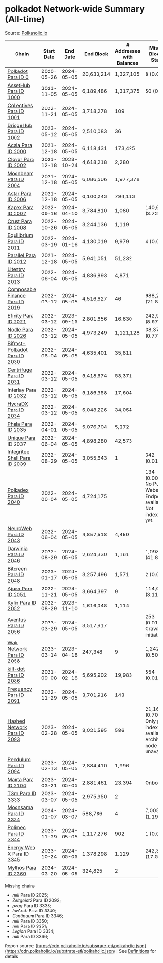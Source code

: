 # polkadot Network-wide Summary (All-time)

Source: [Polkaholic.io](https://polkaholic.io)


| Chain            | Start Date | End Date | End Block | # Addresses with Balances | Missing Blocks / Status |
| ---------------- | ---------- | ---------| --------- | ------------------------- | ----------------------- |
| [Polkadot Para ID 0](/polkadot/0-polkadot) | 2020-05-26 | 2024-05-05 | 20,633,214 |  1,327,105 | 8 (0.00%)  |
| [AssetHub Para ID 1000](/polkadot/1000-assethub) | 2021-11-05 | 2024-05-05 | 6,189,486 |  1,317,375 | 50 (0.00%)  |
| [Collectives Para ID 1001](/polkadot/1001-collectives) | 2022-11-21 | 2024-05-05 | 3,718,278 |  109 |    |
| [BridgeHub Para ID 1002](/polkadot/1002-bridgehub) | 2023-05-12 | 2024-05-05 | 2,510,083 |  36 |    |
| [Acala Para ID 2000](/polkadot/2000-acala) | 2021-12-18 | 2024-05-05 | 6,118,431 |  173,425 |    |
| [Clover Para ID 2002](/polkadot/2002-clover) | 2021-12-18 | 2023-10-24 | 4,618,218 |  2,280 |    |
| [Moonbeam Para ID 2004](/polkadot/2004-moonbeam) | 2021-12-18 | 2024-05-05 | 6,086,506 |  1,977,378 |    |
| [Astar Para ID 2006](/polkadot/2006-astar) | 2021-12-18 | 2024-05-05 | 6,100,243 |  794,113 |    |
| [Kapex Para ID 2007](/polkadot/2007-kapex) | 2022-09-16 | 2024-04-10 | 3,784,810 |  1,080 | 140,668 (3.72%)  |
| [Crust Para ID 2008](/polkadot/2008-crust) | 2022-10-26 | 2024-05-05 | 3,244,136 |  1,119 |    |
| [Equilibrium Para ID 2011](/polkadot/2011-equilibrium) | 2022-03-19 | 2024-01-16 | 4,130,019 |  9,979 | 4 (0.00%)  |
| [Parallel Para ID 2012](/polkadot/2012-parallel) | 2021-12-18 | 2024-05-05 | 5,941,051 |  51,232 |    |
| [Litentry Para ID 2013](/polkadot/2013-litentry) | 2022-06-04 | 2024-05-05 | 4,836,893 |  4,871 |    |
| [Composable Finance Para ID 2019](/polkadot/2019-composable) | 2022-03-12 | 2024-05-05 | 4,516,627 |  46 | 988,229 (21.88%)  |
| [Efinity Para ID 2021](/polkadot/2021-efinity) | 2022-03-12 | 2023-09-15 | 2,801,656 |  16,630 | 242,949 (8.67%)  |
| [Nodle Para ID 2026](/polkadot/2026-nodle) | 2022-03-12 | 2024-05-05 | 4,973,249 |  1,121,128 | 38,374 (0.77%)  |
| [Bifrost-Polkadot Para ID 2030](/polkadot/2030-bifrost) | 2022-06-04 | 2024-05-05 | 4,635,401 |  35,811 |    |
| [Centrifuge Para ID 2031](/polkadot/2031-centrifuge) | 2022-03-12 | 2024-05-05 | 5,418,674 |  53,371 |    |
| [Interlay Para ID 2032](/polkadot/2032-interlay) | 2022-03-12 | 2024-05-05 | 5,186,358 |  17,604 |    |
| [HydraDX Para ID 2034](/polkadot/2034-hydradx) | 2022-03-12 | 2024-05-05 | 5,048,226 |  34,054 |    |
| [Phala Para ID 2035](/polkadot/2035-phala) | 2022-04-01 | 2024-05-05 | 5,076,704 |  5,272 |    |
| [Unique Para ID 2037](/polkadot/2037-unique) | 2022-06-04 | 2024-05-05 | 4,898,280 |  42,573 |    |
| [Integritee Shell Para ID 2039](/polkadot/2039-integritee) | 2022-08-29 | 2024-05-05 | 3,055,643 |  1 | 342 (0.01%)  |
| [Polkadex Para ID 2040](/polkadot/2040-polkadex) | 2022-06-04 | 2024-05-05 | 4,724,175 |   | 134 (0.00%) No Public Websocket Endpoint available: Not indexing yet. |
| [NeuroWeb Para ID 2043](/polkadot/2043-neuroweb) | 2022-06-04 | 2024-05-05 | 4,857,518 |  4,459 |    |
| [Darwinia Para ID 2046](/polkadot/2046-darwinia) | 2022-08-29 | 2024-05-05 | 2,624,330 |  1,161 | 1,098,047 (41.84%)  |
| [Bitgreen Para ID 2048](/polkadot/2048-bitgreen) | 2023-01-17 | 2024-05-05 | 3,257,496 |  1,571 | 2 (0.00%)  |
| [Ajuna Para ID 2051](/polkadot/2051-ajuna) | 2022-11-21 | 2024-05-05 | 3,664,397 |  9 | 114,050 (3.11%)  |
| [Kylin Para ID 2052](/polkadot/2052-kylin) | 2022-08-29 | 2023-11-10 | 1,616,948 |  1,114 |    |
| [Aventus Para ID 2056](/polkadot/2056-aventus) | 2023-03-29 | 2024-05-05 | 3,517,917 |   | 253 (0.01%) Crawling initiated |
| [Watr Network Para ID 2058](/polkadot/2058-watr) | 2023-03-14 | 2023-04-18 | 247,348 |  9 | 1,242 (0.50%)  |
| [kilt-dot Para ID 2086](/polkadot/2086-kilt) | 2021-09-08 | 2024-02-18 | 5,695,902 |  19,983 | 554 (0.01%)  |
| [Frequency Para ID 2091](/polkadot/2091-frequency) | 2022-11-29 | 2024-05-05 | 3,701,916 |  143 |    |
| [Hashed Network Para ID 2093](/polkadot/2093-hashed) | 2023-02-28 | 2024-05-05 | 3,021,595 |  586 | 21,163 (0.70%) Only partial index available: Archive node unavailable |
| [Pendulum Para ID 2094](/polkadot/2094-pendulum) | 2023-02-13 | 2024-05-05 | 2,884,410 |  1,996 |    |
| [Manta Para ID 2104](/polkadot/2104-manta) | 2023-03-21 | 2024-05-05 | 2,881,461 |  23,394 |   Onboarding |
| [T3rn Para ID 3333](/polkadot/3333-t3rn) | 2023-03-07 | 2024-05-05 | 2,975,950 |  2 |    |
| [Moonsama Para ID 3334](/polkadot/3334-moonsama) | 2024-01-07 | 2024-03-07 | 588,786 |  4 | 7,005 (1.19%)  |
| [Polimec Para ID 3344](/polkadot/3344-polimec) | 2023-11-29 | 2024-05-05 | 1,117,276 |  902 | 1 (0.00%)  |
| [Energy Web X Para ID 3345](/polkadot/3345-energywebx) | 2023-10-24 | 2024-05-05 | 1,378,298 |  1,129 | 242,304 (17.58%)  |
| [Mythos Para ID 3369](/polkadot/3369-mythos) | 2024-03-20 | 2024-05-05 | 324,825 |  2 |    |

Missing chains


* *null* Para ID 2025; 
* *Zeitgeist2* Para ID 2092; 
* *peaq* Para ID 3338; 
* *InvArch* Para ID 3340; 
* *Continuum* Para ID 3346; 
* *null* Para ID 3350; 
* *null* Para ID 3351; 
* *Logion* Para ID 3354; 
* *null* Para ID 3366; 

Report source: [https://cdn.polkaholic.io/substrate-etl/polkaholic.json](https://cdn.polkaholic.io/substrate-etl/polkaholic.json) | See [Definitions](/DEFINITIONS.md) for details
